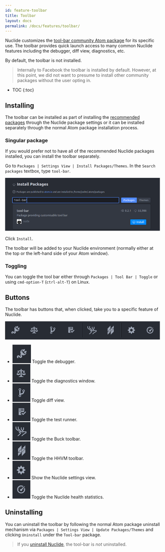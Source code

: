 ```yaml
---
id: feature-toolbar
title: Toolbar
layout: docs
permalink: /docs/features/toolbar/
---
```


Nuclide customizes the [tool-bar community Atom package](https://atom.io/packages/tool-bar) for its
specific use. The toolbar provides quick launch access to many common Nuclide features including
the debugger, diff view, diagnostics, etc.

By default, the toolbar is not installed.

> Internally to Facebook the toolbar is installed by default. However, at this point, we did not
> want to presume to install other community packages without the user opting in.

* TOC
{:toc}

## Installing

The toolbar can be installed as part of installing the
[recommended packages](/docs/editor/setup/#post-installation__recommended-packages) through the
Nuclide package settings or it can be installed separately through the normal Atom package
installation process.

### Singular package

If you would prefer not to have all of the recommended Nuclide packages installed, you can install
the toolbar separately.

Go to `Packages | Settings View | Install Packages/Themes`. In the `Search packages` textbox, type
`tool-bar`.

![](/static/images/docs/feature-toolbar-find-package.png)

Click `Install`.

The toolbar will be added to your Nuclide environment (normally either at the top or the left-hand
side of your Atom window).

### Toggling

You can toggle the tool bar either through `Packages | Tool Bar | Toggle` or using `cmd-option-T`
(`ctrl-alt-T`) on Linux.

## Buttons

The toolbar has buttons that, when clicked, take you to a specific feature of Nuclide.

![](/static/images/docs/feature-toolbar-buttons.png)

- ![](/static/images/docs/feature-toolbar-button-debugger.png) Toggle the debugger.
- ![](/static/images/docs/feature-toolbar-button-diagnostics.png) Toggle the diagnostics window.
- ![](/static/images/docs/feature-toolbar-button-diff-view.png) Toggle diff view.
- ![](/static/images/docs/feature-toolbar-button-test-runner.png) Toggle the test runner.
- ![](/static/images/docs/feature-toolbar-button-buck-toolbar.png) Toggle the Buck toolbar.
- ![](/static/images/docs/feature-toolbar-button-hhvm-toolbar.png) Toggle the HHVM toolbar.
- ![](/static/images/docs/feature-toolbar-button-nuclide-settings.png) Show the Nuclide settings view.
- ![](/static/images/docs/feature-toolbar-button-nuclide-health.png) Toggle the Nuclide health statistics.

## Uninstalling

You can uninstall the toolbar by following the normal Atom package uninstall mechanism via
`Packages | Settings View | Update Packages/Themes` and clicking `Uninstall` under the `Tool-bar`
package.

> If you [uninstall Nuclide](/docs/editor/uninstall/), the tool-bar is *not* uninstalled.
